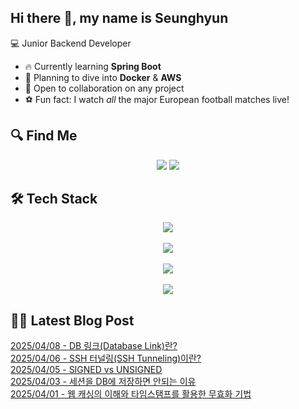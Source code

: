 

## Hi there 👋, my name is Seunghyun

💻 Junior Backend Developer

- 🔥 Currently learning **Spring Boot**
- 🌊 Planning to dive into **Docker** & **AWS**
- 🤝 Open to collaboration on any project
- ⚽ Fun fact: I watch *all* the major European football matches live!

## 🔍 Find Me

<p align="center">
  <a href="https://winn-dev.tistory.com/"><img src="https://img.shields.io/badge/Tech Blog-000000?style=for-the-badge&logo=tistory&logoColor=white&link=https://winn-dev.tistory.com/"/></a>
  <a href="mailto:tmdgus8779@gmail.com"><img src="https://img.shields.io/badge/Gmail-d14836?style=for-the-badge&logo=Gmail&logoColor=white&link=mailto:tmdgus8779@gmail.com"/></a>
</p>

## 🛠️ Tech Stack

<div align="center">
  <img src="https://go-skill-icons.vercel.app/api/icons?i=html,css,bootstrap,js,jquery" />
</div>
&nbsp;
<div align="center">
  <img src="https://go-skill-icons.vercel.app/api/icons?i=py,java,flask,spring,mysql" />
</div>
&nbsp;
<div align="center">
  <img src="https://skillicons.dev/icons?i=docker,git,github,ubuntu" />
</div>
&nbsp;
<div align="center">
  <img src="https://go-skill-icons.vercel.app/api/icons?i=dbeaver,eclipse,idea,vscode,vim" />
</div>

## ✍🏻 Latest Blog Post

[2025/04/08 - DB 링크(Database Link)란?](https://winn-dev.tistory.com/entry/DB-%EB%A7%81%ED%81%ACDatabase-Link%EB%9E%80) <br/>
[2025/04/06 - SSH 터널링(SSH Tunneling)이란?](https://winn-dev.tistory.com/entry/SSH-%ED%84%B0%EB%84%90%EB%A7%81SSH-Tunneling%EC%9D%B4%EB%9E%80) <br/>
[2025/04/05 - SIGNED vs UNSIGNED](https://winn-dev.tistory.com/entry/SIGNED-vs-UNSIGNED) <br/>
[2025/04/03 - 세션을 DB에 저장하면 안되는 이유](https://winn-dev.tistory.com/entry/%EC%84%B8%EC%85%98%EC%9D%84-DB%EC%97%90-%EC%A0%80%EC%9E%A5%ED%95%98%EB%A9%B4-%EC%95%88%EB%90%98%EB%8A%94-%EC%9D%B4%EC%9C%A0) <br/>
[2025/04/01 - 웹 캐싱의 이해와 타임스탬프를 활용한 무효화 기법](https://winn-dev.tistory.com/entry/%EC%9B%B9-%EC%BA%90%EC%8B%B1%EC%9D%98-%EC%9D%B4%ED%95%B4%EC%99%80-%ED%83%80%EC%9E%84%EC%8A%A4%ED%83%AC%ED%94%84%EB%A5%BC-%ED%99%9C%EC%9A%A9%ED%95%9C-%EB%AC%B4%ED%9A%A8%ED%99%94-%EA%B8%B0%EB%B2%95) <br/>
